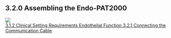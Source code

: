 ## 3.2.0 Assembling the Endo-PAT2000

<div class="center">
  <img src=":images_path:/endf-01.png">
</div>

<div class="center">
<div class="btn-group">
  <a href=":pages_path:/manuals/endothelial-function/3-01-02-clinical-settings-requirements.md" class="btn btn-default">
    <span class="glyphicon glyphicon-chevron-left"></span>
    3.1.2 Clinical Setting Requirements
  </a>

  <a href=":pages_path:/manuals/endothelial-function" class="btn btn-default">
    <span class="glyphicon glyphicon-chevron-up"></span>
    Endothelial Function
  </a>

  <a href=":pages_path:/manuals/endothelial-function/3-02-01-connecting-communication-cable.md" class="btn btn-success">
    3.2.1 Connecting the Communication Cable
    <span class="glyphicon glyphicon-chevron-right"></span>
  </a>
</div>
</div>
